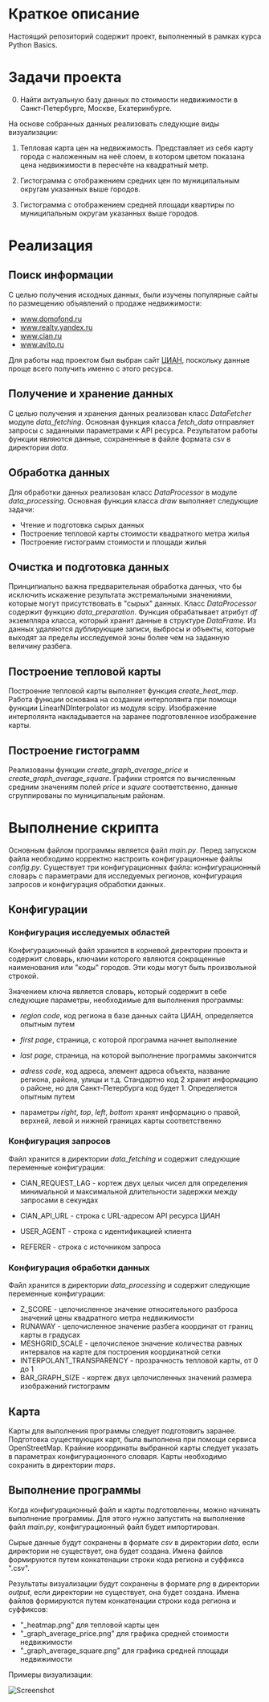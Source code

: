 # Краткое описание

Настоящий репозиторий содержит проект, выполненный в рамках курса Python
Basics.

# Задачи проекта

0. Найти актуальную базу данных по стоимости недвижимости в Санкт-Петербурге,
   Москве, Екатеринбурге.

На основе собранных данных реализовать следующие виды визуализации:

1. Тепловая карта цен на недвижимость. Представляет из себя карту города с
   наложенным на неё слоем, в котором цветом показана цена недвижимости в
   пересчёте на квадратный метр.

2. Гистограмма с отображением средних цен по муниципальным округам указанных
   выше городов.

3. Гистограмма с отображением средней площади квартиры по муниципальным округам
   указанных выше городов.

# Реализация

## Поиск информации

С целью получения исходных данных, были изучены популярные сайты по размещению
объявлений о продаже недвижимости:

- www.domofond.ru
- www.realty.yandex.ru
- www.cian.ru
- www.avito.ru

Для работы над проектом был выбран сайт [ЦИАН](www.cian.ru), поскольку данные
проще всего получить именно с этого ресурса.

## Получение и хранение данных

С целью получения и хранения данных реализован класс _DataFetcher_ модуле _data_fetching_. Основная
функция класса _fetch_data_ отправляет запросы с заданными параметрами к API
ресурса. Результатом работы функции являются данные,
сохраненные в файле формата csv в директории _data_.

## Обработка данных

Для обработки данных реализован класс _DataProcessor_ в модуле _data_processing_. Основная функция класса _draw_ выполняет следующие задачи:

- Чтение и подготовка сырых данных
- Построение тепловой карты стоимости квадратного метра жилья
- Построение гистограмм стоимости и площади жилья

## Очистка и подготовка данных

Принципиально важна предварительная обработка данных, что бы исключить
искажение результата экстремальными значениями, которые могут присутствовать
в "сырых" данных. Класс _DataProcessor_ содержит функцию
_data_preparation_. Функция обрабатывает атрибут _df_ экземпляра класса, который хранит данные в структуре _DataFrame_. Из данных удаляются дублирующие записи, выбросы и объекты, которые
выходят за пределы исследуемой зоны более чем на заданную величину разбега.

## Построение тепловой карты

Построение тепловой карты выполняет функция _create_heat_map_. Работа функции основана на создании интерполянта при
помощи функции LinearNDInterpolator из модуля scipy. Изображение интерполянта
накладывается на заранее подготовленное изображение карты.

## Построение гистограмм


Реализованы функции _create_graph_average_price_ и _create_graph_average_square_. 
Графики строятся по вычисленным средним значениям
полей _price_ и _square_ соответственно, данные сгруппированы по муниципальным
районам.

# Выполнение скрипта

Основным файлом программы является файл _main.py_. Перед запуском файла
необходимо корректно настроить конфигурационные файлы _config.py_. Существует
три конфигурационных файла: конфигурационный словарь с параметрами для
исследуемых регионов, конфигурация запросов и конфигурация обработки данных.

## Конфигурации

### Конфигурация исследуемых областей

Конфигурационный файл хранится в корневой директории проекта и содержит
словарь, ключами которого являются сокращенные наименования или "коды" городов.
Эти коды могут быть произвольной строкой.

Значением ключа является словарь, который содержит в себе следующие параметры,
необходимые для выполнения программы:

- _region code_, код региона в базе данных сайта ЦИАН, определяется опытным
  путем
- _first page_, страница, с которой программа начнет выполнение
- _last page_, страница, на которой выполнение программы закончится
- _adress code_, код адреса, элемент адреса объекта, название региона, района,
  улицы и т.д. Стандартно код 2 хранит информацию о районе, но для
  Санкт-Петербурга код будет 1. Определяется опытным путем

- параметры _right_, _top_, _left_, _bottom_ хранят информацию о правой,
  верхней, левой и нижней границах карты соответственно

### Конфигурация запросов

Файл хранится в директории _data_fetching_ и содержит следующие переменные конфигурации:

- CIAN_REQUEST_LAG - кортеж двух целых чисел для определения минимальной и
  максимальной длительности задержки между запросами в секундах

- CIAN_API_URL - строка с URL-адресом API ресурса ЦИАН
- USER_AGENT - строка с идентификацией клиента
- REFERER - строка с источником запроса

### Конфигурация обработки данных

Файл хранится в директории _data_processing_ и содержит следующие переменные конфигурации:

- Z_SCORE - целочисленное значение относительного разброса значений цены
  квадратного метра недвижимости
- RUNAWAY - целочисленное значение разбега координат от границ карты в градусах
- MESHGRID_SCALE - целочисленое значение количества равных интервалов на карте
  для построения координатной сетки
- INTERPOLANT_TRANSPARENCY - прозрачность тепловой карты, от 0 до 1
- BAR_GRAPH_SIZE - кортеж двух целочисленных значений размера изображений
  гистограмм

## Карта

Карты для выполнения программы следует подготовить заранее. Подготовка
существующих карт, была выполнена при помощи сервиса OpenStreetMap. Крайние
координаты выбранной карты следует указать в параметрах конфигурационного
словаря. Карты необходимо сохранить в директории _maps_.

## Выполнение программы

Когда конфигурационный файл и карты подготовленны, можно начинать выполнение
программы. Для этого нужно запустить на выполнение файл _main.py_,
конфигурационный файл будет импортирован.

Сырые данные будут сохранены в формате _csv_ в директории _data_, если
директории не существует, она будет создана. Имена файлов формируются путем
конкатенации строки кода региона и суффикса ".csv".

Результаты визуализации будут сохранены в формате _png_ в директории _output_,
если директории не существует, она будет создана. Имена файлов формируются
путем конкатенации строки кода региона и суффиксов:

- "_heatmap.png" для тепловой карты цен
- "_graph_average_price.png" для графика средней стоимости недвижимости
- "_graph_average_square.png" для графика средней площади недвижимости

Примеры визуализации:

![Screenshot](sbp_heatmap.png)